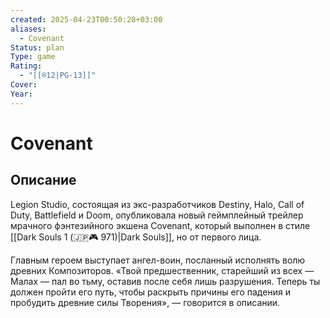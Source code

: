 ```yaml
---
created: 2025-04-23T00:50:28+03:00
aliases:
  - Covenant
Status: plan
Type: game
Rating:
  - "[[®️12|PG-13]]"
Cover:
Year:
---
```


# Covenant

## Описание

Legion Studio, состоящая из экс-разработчиков Destiny, Halo, Call of Duty, Battlefield и Doom, опубликовала новый геймплейный трейлер мрачного фэнтезийного экшена Covenant, который выполнен в стиле [[Dark Souls 1 (🇯🇵🎮 971)|Dark Souls]], но от первого лица.

Главным героем выступает ангел-воин, посланный исполнять волю древних Композиторов.
«Твой предшественник, старейший из всех — Малах — пал во тьму, оставив после себя лишь разрушения. Теперь ты должен пройти его путь, чтобы раскрыть причины его падения и пробудить древние силы Творения», — говорится в описании.
